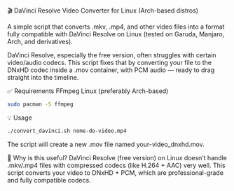 🎬 DaVinci Resolve Video Converter for Linux (Arch-based distros)

A simple script that converts .mkv, .mp4, and other video files into a format fully compatible with DaVinci Resolve on Linux (tested on Garuda, Manjaro, Arch, and derivatives).

DaVinci Resolve, especially the free version, often struggles with certain video/audio codecs. This script fixes that by converting your file to the DNxHD codec inside a .mov container, with PCM audio — ready to drag straight into the timeline.

✅ Requirements
FFmpeg
Linux (preferably Arch-based)

```bash
sudo pacman -S ffmpeg
```
💡 Usage
```bash
./convert_davinci.sh nome-do-video.mp4
```
The script will create a new .mov file named your-video_dnxhd.mov.

🧠 Why is this useful?
DaVinci Resolve (free version) on Linux doesn’t handle .mkv/.mp4 files with compressed codecs (like H.264 + AAC) very well.
This script converts your video to DNxHD + PCM, which are professional-grade and fully compatible codecs.
